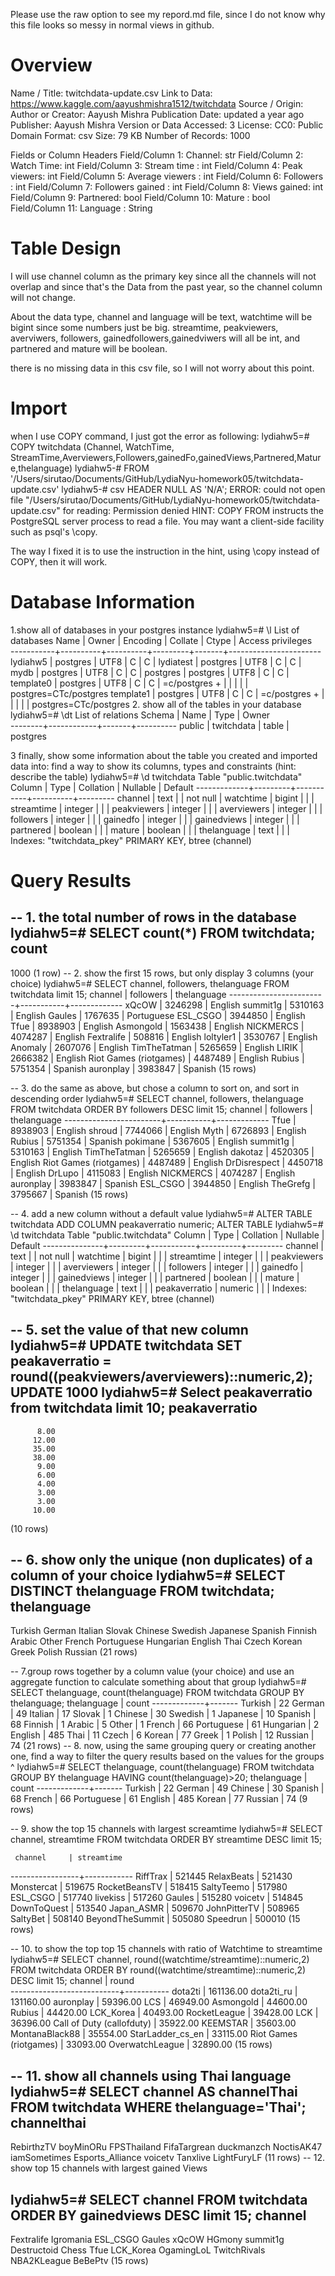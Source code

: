 Please use the raw option to see my repord.md file, since I do not know why this file looks so messy in normal views in github.
# Overview
Name / Title: twitchdata-update.csv
Link to Data: https://www.kaggle.com/aayushmishra1512/twitchdata
Source / Origin:
Author or Creator: Aayush Mishra
Publication Date: updated a year ago
Publisher: Aayush Mishra
Version or Data Accessed: 3
License: CC0: Public Domain
Format: csv
Size: 79 KB
Number of Records: 1000

Fields or Column Headers
Field/Column 1: Channel: str
Field/Column 2: Watch Time: int
Field/Column 3: Stream time : int
Field/Column 4: Peak viewers: int
Field/Column 5: Average viewers : int
Field/Column 6: Followers : int
Field/Column 7: Followers gained : int
Field/Column 8: Views gained: int
Field/Column 9: Partnered: bool
Field/Column 10: Mature : bool
Field/Column 11: Language : String


# Table Design
I will use channel column as the primary key since all the channels will not overlap and since that's the Data
from the past year, so the channel column will not change.

About the data type, channel and language will be text, watchtime will be bigint since some numbers just be big.
streamtime, peakviewers, averviwers, followers, gainedfollowers,gainedviwers will all be int, and partnered and 
mature will be boolean.

there is no missing data in this csv file, so I will not worry about this point.


# Import
when I use COPY command, I just got the error as following:
lydiahw5=# COPY twitchdata (Channel, WatchTime, StreamTime,Averviewers,Followers,gainedFo,gainedViews,Partnered,Mature,thelanguage) 
lydiahw5-# FROM '/Users/sirutao/Documents/GitHub/LydiaNyu-homework05/twitchdata-update.csv' 
lydiahw5-# csv HEADER NULL AS 'N/A';
ERROR:  could not open file "/Users/sirutao/Documents/GitHub/LydiaNyu-homework05/twitchdata-update.csv" for reading: Permission denied
HINT:  COPY FROM instructs the PostgreSQL server process to read a file. You may want a client-side facility such as psql's \copy.

The way I fixed it is to use the instruction in the hint, using \copy instead of COPY, then it will work.


# Database Information
1.show all of databases in your postgres instance
lydiahw5=# \l
                             List of databases
   Name    |  Owner   | Encoding | Collate | Ctype |   Access privileges   
-----------+----------+----------+---------+-------+-----------------------
 lydiahw5  | postgres | UTF8     | C       | C     | 
 lydiatest | postgres | UTF8     | C       | C     | 
 mydb      | postgres | UTF8     | C       | C     | 
 postgres  | postgres | UTF8     | C       | C     | 
 template0 | postgres | UTF8     | C       | C     | =c/postgres          +
           |          |          |         |       | postgres=CTc/postgres
 template1 | postgres | UTF8     | C       | C     | =c/postgres          +
           |          |          |         |       | postgres=CTc/postgres
2.  show all of the tables in your database
lydiahw5=# \dt
           List of relations
 Schema |    Name    | Type  |  Owner   
--------+------------+-------+----------
 public | twitchdata | table | postgres

3 finally, show some information about the table you 
created and imported data into: find a way to show its columns,
 types and constraints (hint: describe the table)
 lydiahw5=# \d twitchdata
               Table "public.twitchdata"
   Column    |  Type   | Collation | Nullable | Default 
-------------+---------+-----------+----------+---------
 channel     | text    |           | not null | 
 watchtime   | bigint  |           |          | 
 streamtime  | integer |           |          | 
 peakviewers | integer |           |          | 
 averviewers | integer |           |          | 
 followers   | integer |           |          | 
 gainedfo    | integer |           |          | 
 gainedviews | integer |           |          | 
 partnered   | boolean |           |          | 
 mature      | boolean |           |          | 
 thelanguage | text    |           |          | 
Indexes:
    "twitchdata_pkey" PRIMARY KEY, btree (channel)


# Query Results
-- 1. the total number of rows in the database
 lydiahw5=# SELECT count(*) FROM twitchdata;
 count 
-------
  1000
(1 row)
-- 2. show the first 15 rows, but only display 3 columns (your choice)
lydiahw5=# SELECT channel, followers, thelanguage FROM twitchdata limit 15;
        channel         | followers | thelanguage 
------------------------+-----------+-------------
 xQcOW                  |   3246298 | English
 summit1g               |   5310163 | English
 Gaules                 |   1767635 | Portuguese
 ESL_CSGO               |   3944850 | English
 Tfue                   |   8938903 | English
 Asmongold              |   1563438 | English
 NICKMERCS              |   4074287 | English
 Fextralife             |    508816 | English
 loltyler1              |   3530767 | English
 Anomaly                |   2607076 | English
 TimTheTatman           |   5265659 | English
 LIRIK                  |   2666382 | English
 Riot Games (riotgames) |   4487489 | English
 Rubius                 |   5751354 | Spanish
 auronplay              |   3983847 | Spanish
(15 rows)

-- 3. do the same as above, but chose a column to sort on, and sort in descending order
lydiahw5=# SELECT channel, followers, thelanguage FROM twitchdata ORDER BY followers DESC limit 15;
        channel         | followers | thelanguage 
------------------------+-----------+-------------
 Tfue                   |   8938903 | English
 shroud                 |   7744066 | English
 Myth                   |   6726893 | English
 Rubius                 |   5751354 | Spanish
 pokimane               |   5367605 | English
 summit1g               |   5310163 | English
 TimTheTatman           |   5265659 | English
 dakotaz                |   4520305 | English
 Riot Games (riotgames) |   4487489 | English
 DrDisrespect           |   4450718 | English
 DrLupo                 |   4115083 | English
 NICKMERCS              |   4074287 | English
 auronplay              |   3983847 | Spanish
 ESL_CSGO               |   3944850 | English
 TheGrefg               |   3795667 | Spanish
(15 rows)

-- 4. add a new column without a default value
lydiahw5=# ALTER TABLE twitchdata ADD COLUMN peakaverratio numeric;
ALTER TABLE
lydiahw5=# \d twitchdata
                Table "public.twitchdata"
    Column     |  Type   | Collation | Nullable | Default 
---------------+---------+-----------+----------+---------
 channel       | text    |           | not null | 
 watchtime     | bigint  |           |          | 
 streamtime    | integer |           |          | 
 peakviewers   | integer |           |          | 
 averviewers   | integer |           |          | 
 followers     | integer |           |          | 
 gainedfo      | integer |           |          | 
 gainedviews   | integer |           |          | 
 partnered     | boolean |           |          | 
 mature        | boolean |           |          | 
 thelanguage   | text    |           |          | 
 peakaverratio | numeric |           |          | 
Indexes:
    "twitchdata_pkey" PRIMARY KEY, btree (channel)

-- 5. set the value of that new column
lydiahw5=# UPDATE twitchdata SET peakaverratio = round((peakviewers/averviewers)::numeric,2);
UPDATE 1000
lydiahw5=# Select peakaverratio from twitchdata limit 10;
 peakaverratio 
---------------
          8.00
         12.00
         35.00
         38.00
          9.00
          6.00
          4.00
          3.00
          3.00
         10.00
(10 rows)

-- 6. show only the unique (non duplicates) of a column of your choice
lydiahw5=# SELECT DISTINCT thelanguage FROM twitchdata;
 thelanguage 
-------------
 Turkish
 German
 Italian
 Slovak
 Chinese
 Swedish
 Japanese
 Spanish
 Finnish
 Arabic
 Other
 French
 Portuguese
 Hungarian
 English
 Thai
 Czech
 Korean
 Greek
 Polish
 Russian
(21 rows)

-- 7.group rows together by a column value (your choice) and use an aggregate function to calculate something about that group 
lydiahw5=# SELECT thelanguage, count(thelanguage) FROM twitchdata GROUP BY thelanguage;
 thelanguage | count 
-------------+-------
 Turkish     |    22
 German      |    49
 Italian     |    17
 Slovak      |     1
 Chinese     |    30
 Swedish     |     1
 Japanese    |    10
 Spanish     |    68
 Finnish     |     1
 Arabic      |     5
 Other       |     1
 French      |    66
 Portuguese  |    61
 Hungarian   |     2
 English     |   485
 Thai        |    11
 Czech       |     6
 Korean      |    77
 Greek       |     1
 Polish      |    12
 Russian     |    74
(21 rows)
-- 8. now, using the same grouping query or creating another one, find a way to filter the query results based on the values for the groups 
                                                              ^
lydiahw5=# SELECT thelanguage, count(thelanguage) FROM twitchdata GROUP BY thelanguage HAVING count(thelanguage)>20;
 thelanguage | count 
-------------+-------
 Turkish     |    22
 German      |    49
 Chinese     |    30
 Spanish     |    68
 French      |    66
 Portuguese  |    61
 English     |   485
 Korean      |    77
 Russian     |    74
(9 rows)

-- 9. show the top 15 channels with largest screamtime
lydiahw5=# SELECT channel, streamtime FROM twitchdata ORDER BY streamtime DESC limit 15;

     channel     | streamtime 
-----------------+------------
 RiffTrax        |     521445
 RelaxBeats      |     521430
 Monstercat      |     519675
 RocketBeansTV   |     518415
 SaltyTeemo      |     517980
 ESL_CSGO        |     517740
 livekiss        |     517260
 Gaules          |     515280
 voicetv         |     514845
 DownToQuest     |     513540
 Japan_ASMR      |     509670
 JohnPitterTV    |     508965
 SaltyBet        |     508140
 BeyondTheSummit |     505080
 Speedrun        |     500010
(15 rows)

-- 10. to show the top top 15 channels with ratio of Watchtime to streamtime
lydiahw5=# SELECT channel, round((watchtime/streamtime)::numeric,2) FROM twitchdata ORDER BY round((watchtime/streamtime)::numeric,2) DESC limit 15;
          channel          |   round   
---------------------------+-----------
 dota2ti                   | 161136.00
 dota2ti_ru                | 131160.00
 auronplay                 |  59396.00
 LCS                       |  46949.00
 Asmongold                 |  44600.00
 Rubius                    |  44420.00
 LCK_Korea                 |  40493.00
 RocketLeague              |  39428.00
 LCK                       |  36396.00
 Call of Duty (callofduty) |  35922.00
 KEEMSTAR                  |  35603.00
 MontanaBlack88            |  35554.00
 StarLadder_cs_en          |  33115.00
 Riot Games (riotgames)    |  33093.00
 OverwatchLeague           |  32890.00
(15 rows)

-- 11. show all channels using Thai language
lydiahw5=# SELECT channel AS channelThai FROM twitchdata WHERE thelanguage='Thai';
   channelthai    
------------------
 RebirthzTV
 boyMinORu
 FPSThailand
 FifaTargrean
 duckmanzch
 NoctisAK47
 iamSometimes
 Esports_Alliance
 voicetv
 Tanxlive
 LightFuryLF
(11 rows)
-- 12. show top 15 channels with largest gained Views

lydiahw5=# SELECT channel FROM twitchdata ORDER BY gainedviews DESC limit 15;
   channel    
--------------
 Fextralife
 Igromania
 ESL_CSGO
 Gaules
 xQcOW
 HGmony
 summit1g
 Destructoid
 Chess
 Tfue
 LCK_Korea
 OgamingLoL
 TwitchRivals
 NBA2KLeague
 BeBePtv
(15 rows)

